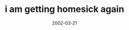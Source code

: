 ---
layout: base.njk
title : 'i am getting homesick again' 
view_title : 'i am getting homesick again' 
year : '2002' 
date : '2002-03-21' 
img_file : '/drawing/homesickagain.png' 
html_file : 'homesickagain' 
next_html : 'gooutside.html' 
year_order : '54' 
permalink : "title/{{html_file}}.html"
---